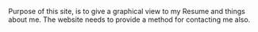 Purpose of this site, is to give a graphical view to my 
Resume and things about me. The website needs to provide a
method for contacting me also.

